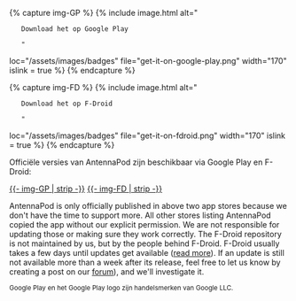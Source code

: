 {% capture img-GP %} {% include image.html alt="

       Download het op Google Play

       "

loc="/assets/images/badges" file="get-it-on-google-play.png" width="170" islink = true %} {% endcapture %}

{% capture img-FD %} {% include image.html alt="

       Download het op F-Droid

       "

loc="/assets/images/badges" file="get-it-on-fdroid.png" width="170" islink = true %} {% endcapture %}

Officiële versies van AntennaPod zijn beschikbaar via Google Play en F-Droid:

<a href="https://play.google.com/store/apps/details?id=de.danoeh.antennapod" target="_blank">{{- img-GP | strip -}}</a> <a href="https://f-droid.org/packages/de.danoeh.antennapod" target="_blank">{{- img-FD | strip -}}</a>

AntennaPod is only officially published in above two app stores because we don't have the time to support more. All other stores listing AntennaPod copied the app without our explicit permission. We are not responsible for updating those or making sure they work correctly. The F-Droid repository is not maintained by us, but by the people behind F-Droid. F-Droid usually takes a few days until updates get available ([read more](/documentation/general/f-droid)). If an update is still not available more than a week after its release, feel free to let us know by creating a post on our [forum](https://forum.antennapod.org/)), and we'll investigate it.

<small>Google Play en het Google Play logo zijn handelsmerken van Google LLC.</small>

